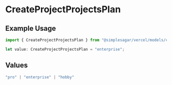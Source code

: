 # CreateProjectProjectsPlan

## Example Usage

```typescript
import { CreateProjectProjectsPlan } from "@simplesagar/vercel/models/createprojectop.js";

let value: CreateProjectProjectsPlan = "enterprise";
```

## Values

```typescript
"pro" | "enterprise" | "hobby"
```